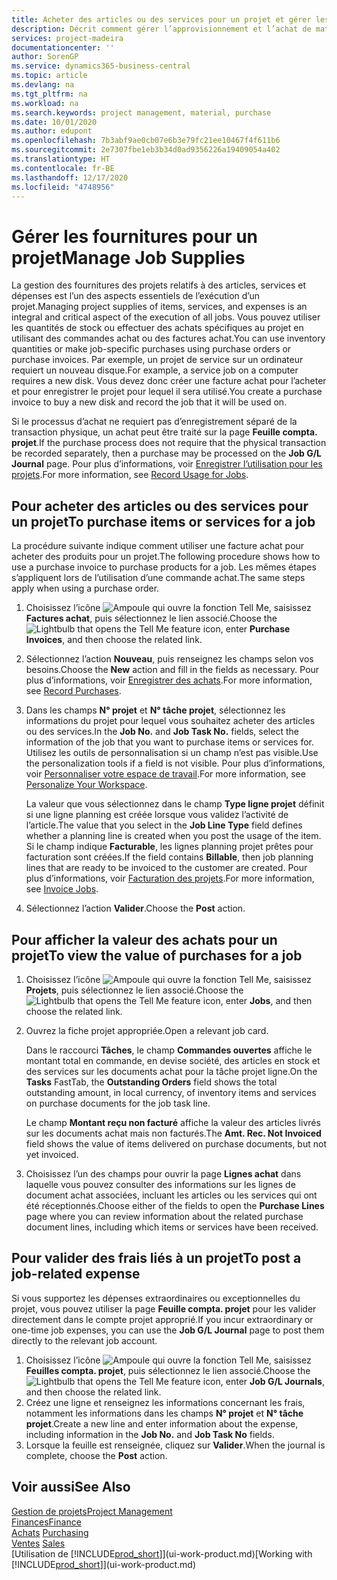 ```yaml
---
title: Acheter des articles ou des services pour un projet et gérer les fournitures| Microsoft Docs
description: Décrit comment gérer l’approvisionnement et l’achat de matériel et de services pour les projets.
services: project-madeira
documentationcenter: ''
author: SorenGP
ms.service: dynamics365-business-central
ms.topic: article
ms.devlang: na
ms.tgt_pltfrm: na
ms.workload: na
ms.search.keywords: project management, material, purchase
ms.date: 10/01/2020
ms.author: edupont
ms.openlocfilehash: 7b3abf9ae0cb07e6b3e79fc21ee10467f4f611b6
ms.sourcegitcommit: 2e7307fbe1eb3b34d0ad9356226a19409054a402
ms.translationtype: HT
ms.contentlocale: fr-BE
ms.lasthandoff: 12/17/2020
ms.locfileid: "4748956"
---
```

# <a name="manage-job-supplies"></a><span data-ttu-id="6da2d-103">Gérer les fournitures pour un projet</span><span class="sxs-lookup"><span data-stu-id="6da2d-103">Manage Job Supplies</span></span>
<span data-ttu-id="6da2d-104">La gestion des fournitures des projets relatifs à des articles, services et dépenses est l’un des aspects essentiels de l’exécution d’un projet.</span><span class="sxs-lookup"><span data-stu-id="6da2d-104">Managing project supplies of items, services, and expenses is an integral and critical aspect of the execution of all jobs.</span></span> <span data-ttu-id="6da2d-105">Vous pouvez utiliser les quantités de stock ou effectuer des achats spécifiques au projet en utilisant des commandes achat ou des factures achat.</span><span class="sxs-lookup"><span data-stu-id="6da2d-105">You can use inventory quantities or make job-specific purchases using purchase orders or purchase invoices.</span></span> <span data-ttu-id="6da2d-106">Par exemple, un projet de service sur un ordinateur requiert un nouveau disque.</span><span class="sxs-lookup"><span data-stu-id="6da2d-106">For example, a service job on a computer requires a new disk.</span></span> <span data-ttu-id="6da2d-107">Vous devez donc créer une facture achat pour l’acheter et pour enregistrer le projet pour lequel il sera utilisé.</span><span class="sxs-lookup"><span data-stu-id="6da2d-107">You create a purchase invoice to buy a new disk and record the job that it will be used on.</span></span>

<span data-ttu-id="6da2d-108">Si le processus d’achat ne requiert pas d’enregistrement séparé de la transaction physique, un achat peut être traité sur la page **Feuille compta. projet**.</span><span class="sxs-lookup"><span data-stu-id="6da2d-108">If the purchase process does not require that the physical transaction be recorded separately, then a purchase may be processed on the **Job G/L Journal** page.</span></span> <span data-ttu-id="6da2d-109">Pour plus d’informations, voir [Enregistrer l’utilisation pour les projets](projects-how-record-job-usage.md).</span><span class="sxs-lookup"><span data-stu-id="6da2d-109">For more information, see [Record Usage for Jobs](projects-how-record-job-usage.md).</span></span>

## <a name="to-purchase-items-or-services-for-a-job"></a><span data-ttu-id="6da2d-110">Pour acheter des articles ou des services pour un projet</span><span class="sxs-lookup"><span data-stu-id="6da2d-110">To purchase items or services for a job</span></span>
<span data-ttu-id="6da2d-111">La procédure suivante indique comment utiliser une facture achat pour acheter des produits pour un projet.</span><span class="sxs-lookup"><span data-stu-id="6da2d-111">The following procedure shows how to use a purchase invoice to purchase products for a job.</span></span> <span data-ttu-id="6da2d-112">Les mêmes étapes s’appliquent lors de l’utilisation d’une commande achat.</span><span class="sxs-lookup"><span data-stu-id="6da2d-112">The same steps apply when using a purchase order.</span></span>  

1. <span data-ttu-id="6da2d-113">Choisissez l’icône ![Ampoule qui ouvre la fonction Tell Me](media/ui-search/search_small.png "Dites-moi ce que vous voulez faire"), saisissez **Factures achat**, puis sélectionnez le lien associé.</span><span class="sxs-lookup"><span data-stu-id="6da2d-113">Choose the ![Lightbulb that opens the Tell Me feature](media/ui-search/search_small.png "Tell me what you want to do") icon, enter **Purchase Invoices**, and then choose the related link.</span></span>  
2. <span data-ttu-id="6da2d-114">Sélectionnez l’action **Nouveau**, puis renseignez les champs selon vos besoins.</span><span class="sxs-lookup"><span data-stu-id="6da2d-114">Choose the **New** action and fill in the fields as necessary.</span></span> <span data-ttu-id="6da2d-115">Pour plus d’informations, voir [Enregistrer des achats](purchasing-how-record-purchases.md).</span><span class="sxs-lookup"><span data-stu-id="6da2d-115">For more information, see [Record Purchases](purchasing-how-record-purchases.md).</span></span>
3. <span data-ttu-id="6da2d-116">Dans les champs **N° projet** et **N° tâche projet**, sélectionnez les informations du projet pour lequel vous souhaitez acheter des articles ou des services.</span><span class="sxs-lookup"><span data-stu-id="6da2d-116">In the **Job No.** and **Job Task No.** fields, select the information of the job that you want to purchase items or services for.</span></span> <span data-ttu-id="6da2d-117">Utilisez les outils de personnalisation si un champ n’est pas visible.</span><span class="sxs-lookup"><span data-stu-id="6da2d-117">Use the personalization tools if a field is not visible.</span></span> <span data-ttu-id="6da2d-118">Pour plus d’informations, voir [Personnaliser votre espace de travail](ui-personalization-user.md).</span><span class="sxs-lookup"><span data-stu-id="6da2d-118">For more information, see [Personalize Your Workspace](ui-personalization-user.md).</span></span>

    <span data-ttu-id="6da2d-119">La valeur que vous sélectionnez dans le champ **Type ligne projet** définit si une ligne planning est créée lorsque vous validez l’activité de l’article.</span><span class="sxs-lookup"><span data-stu-id="6da2d-119">The value that you select in the **Job Line Type** field defines whether a planning line is created when you post the usage of the item.</span></span> <span data-ttu-id="6da2d-120">Si le champ indique **Facturable**, les lignes planning projet prêtes pour facturation sont créées.</span><span class="sxs-lookup"><span data-stu-id="6da2d-120">If the field contains **Billable**, then job planning lines that are ready to be invoiced to the customer are created.</span></span> <span data-ttu-id="6da2d-121">Pour plus d’informations, voir [Facturation des projets](projects-how-invoice-jobs.md).</span><span class="sxs-lookup"><span data-stu-id="6da2d-121">For more information, see [Invoice Jobs](projects-how-invoice-jobs.md).</span></span>
4. <span data-ttu-id="6da2d-122">Sélectionnez l’action **Valider**.</span><span class="sxs-lookup"><span data-stu-id="6da2d-122">Choose the **Post** action.</span></span>

## <a name="to-view-the-value-of-purchases-for-a-job"></a><span data-ttu-id="6da2d-123">Pour afficher la valeur des achats pour un projet</span><span class="sxs-lookup"><span data-stu-id="6da2d-123">To view the value of purchases for a job</span></span>
1. <span data-ttu-id="6da2d-124">Choisissez l’icône ![Ampoule qui ouvre la fonction Tell Me](media/ui-search/search_small.png "Dites-moi ce que vous voulez faire"), saisissez **Projets**, puis sélectionnez le lien associé.</span><span class="sxs-lookup"><span data-stu-id="6da2d-124">Choose the ![Lightbulb that opens the Tell Me feature](media/ui-search/search_small.png "Tell me what you want to do") icon, enter **Jobs**, and then choose the related link.</span></span>
2. <span data-ttu-id="6da2d-125">Ouvrez la fiche projet appropriée.</span><span class="sxs-lookup"><span data-stu-id="6da2d-125">Open a relevant job card.</span></span>

    <span data-ttu-id="6da2d-126">Dans le raccourci **Tâches**, le champ **Commandes ouvertes** affiche le montant total en commande, en devise société, des articles en stock et des services sur les documents achat pour la tâche projet ligne.</span><span class="sxs-lookup"><span data-stu-id="6da2d-126">On the **Tasks** FastTab, the **Outstanding Orders** field shows the total outstanding amount, in local currency, of inventory items and services on purchase documents for the job task line.</span></span>  

    <span data-ttu-id="6da2d-127">Le champ **Montant reçu non facturé** affiche la valeur des articles livrés sur les documents achat mais non facturés.</span><span class="sxs-lookup"><span data-stu-id="6da2d-127">The **Amt. Rec. Not Invoiced** field shows the value of items delivered on purchase documents, but not yet invoiced.</span></span>  
3. <span data-ttu-id="6da2d-128">Choisissez l’un des champs pour ouvrir la page **Lignes achat** dans laquelle vous pouvez consulter des informations sur les lignes de document achat associées, incluant les articles ou les services qui ont été réceptionnés.</span><span class="sxs-lookup"><span data-stu-id="6da2d-128">Choose either of the fields to open the **Purchase Lines** page where you can review information about the related purchase document lines, including which items or services have been received.</span></span>

## <a name="to-post-a-job-related-expense"></a><span data-ttu-id="6da2d-129">Pour valider des frais liés à un projet</span><span class="sxs-lookup"><span data-stu-id="6da2d-129">To post a job-related expense</span></span>
<span data-ttu-id="6da2d-130">Si vous supportez les dépenses extraordinaires ou exceptionnelles du projet, vous pouvez utiliser la page **Feuille compta. projet** pour les valider directement dans le compte projet approprié.</span><span class="sxs-lookup"><span data-stu-id="6da2d-130">If you incur extraordinary or one-time job expenses, you can use the **Job G/L Journal** page to post them directly to the relevant job account.</span></span>

1. <span data-ttu-id="6da2d-131">Choisissez l’icône ![Ampoule qui ouvre la fonction Tell Me](media/ui-search/search_small.png "Dites-moi ce que vous voulez faire"), saisissez **Feuilles compta. projet**, puis sélectionnez le lien associé.</span><span class="sxs-lookup"><span data-stu-id="6da2d-131">Choose the ![Lightbulb that opens the Tell Me feature](media/ui-search/search_small.png "Tell me what you want to do") icon, enter **Job G/L Journals**, and then choose the related link.</span></span>  
2. <span data-ttu-id="6da2d-132">Créez une ligne et renseignez les informations concernant les frais, notamment les informations dans les champs **N° projet** et **N° tâche projet**.</span><span class="sxs-lookup"><span data-stu-id="6da2d-132">Create a new line and enter information about the expense, including information in the **Job No.** and **Job Task No** fields.</span></span>  
3. <span data-ttu-id="6da2d-133">Lorsque la feuille est renseignée, cliquez sur **Valider**.</span><span class="sxs-lookup"><span data-stu-id="6da2d-133">When the journal is complete, choose the **Post** action.</span></span>

## <a name="see-also"></a><span data-ttu-id="6da2d-134">Voir aussi</span><span class="sxs-lookup"><span data-stu-id="6da2d-134">See Also</span></span>
[<span data-ttu-id="6da2d-135">Gestion de projets</span><span class="sxs-lookup"><span data-stu-id="6da2d-135">Project Management</span></span>](projects-manage-projects.md)  
[<span data-ttu-id="6da2d-136">Finances</span><span class="sxs-lookup"><span data-stu-id="6da2d-136">Finance</span></span>](finance.md)  
<span data-ttu-id="6da2d-137">[Achats](purchasing-manage-purchasing.md)       </span><span class="sxs-lookup"><span data-stu-id="6da2d-137">[Purchasing](purchasing-manage-purchasing.md)       </span></span>  
<span data-ttu-id="6da2d-138">[Ventes](sales-manage-sales.md)    </span><span class="sxs-lookup"><span data-stu-id="6da2d-138">[Sales](sales-manage-sales.md)    </span></span>  
<span data-ttu-id="6da2d-139">[Utilisation de [!INCLUDE[prod_short](includes/prod_short.md)]](ui-work-product.md)</span><span class="sxs-lookup"><span data-stu-id="6da2d-139">[Working with [!INCLUDE[prod_short](includes/prod_short.md)]](ui-work-product.md)</span></span>  
